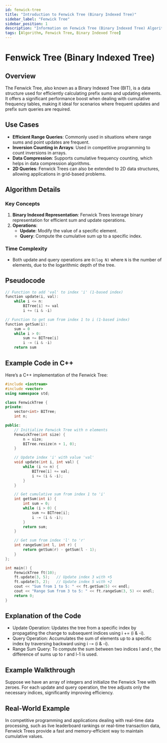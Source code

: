 ```yaml
---
id: fenwick-tree
title: "Introduction to Fenwick Tree (Binary Indexed Tree)"
sidebar_label: "Fenwick Tree"
sidebar_position: 1
description: "Information on Fenwick Tree (Binary Indexed Tree) Algorithm"
tags: [Algorithm, Fenwick Tree, Binary Indexed Tree]
---
```


# Fenwick Tree (Binary Indexed Tree)
## Overview
The Fenwick Tree, also known as a Binary Indexed Tree (BIT), is a data structure used for efficiently calculating prefix sums and updating elements. It offers a significant performance boost when dealing with cumulative frequency tables, making it ideal for scenarios where frequent updates and prefix sum queries are required.

## Use Cases
- **Efficient Range Queries**: Commonly used in situations where range sums and point updates are frequent.
- **Inversion Counting in Arrays**: Used in competitive programming to count inversions in arrays.
- **Data Compression**: Supports cumulative frequency counting, which helps in data compression algorithms.
- **2D Queries**: Fenwick Trees can also be extended to 2D data structures, allowing applications in grid-based problems.

## Algorithm Details
### Key Concepts
1. **Binary Indexed Representation**: Fenwick Trees leverage binary representation for efficient sum and update operations.
2. **Operations**:
   - **Update**: Modify the value of a specific element.
   - **Query**: Compute the cumulative sum up to a specific index.

### Time Complexity
- Both update and query operations are `O(log N)` where `N` is the number of elements, due to the logarithmic depth of the tree.

## Pseudocode

```cpp
// Function to add 'val' to index 'i' (1-based index)
function update(i, val):
    while i <= n:
        BITree[i] += val
        i += (i & -i)

// Function to get sum from index 1 to i (1-based index)
function getSum(i):
    sum = 0
    while i > 0:
        sum += BITree[i]
        i -= (i & -i)
    return sum
```

## Example Code in C++
Here’s a C++ implementation of the Fenwick Tree:

```cpp
#include <iostream>
#include <vector>
using namespace std;

class FenwickTree {
private:
    vector<int> BITree;
    int n;

public:
    // Initialize Fenwick Tree with n elements
    FenwickTree(int size) {
        n = size;
        BITree.resize(n + 1, 0);
    }

    // Update index 'i' with value 'val'
    void update(int i, int val) {
        while (i <= n) {
            BITree[i] += val;
            i += (i & -i);
        }
    }

    // Get cumulative sum from index 1 to 'i'
    int getSum(int i) {
        int sum = 0;
        while (i > 0) {
            sum += BITree[i];
            i -= (i & -i);
        }
        return sum;
    }

    // Get sum from index 'l' to 'r'
    int rangeSum(int l, int r) {
        return getSum(r) - getSum(l - 1);
    }
};

int main() {
    FenwickTree ft(10);
    ft.update(3, 5);   // Update index 3 with +5
    ft.update(5, 2);   // Update index 5 with +2
    cout << "Sum from 1 to 5: " << ft.getSum(5) << endl;
    cout << "Range Sum from 3 to 5: " << ft.rangeSum(3, 5) << endl;
    return 0;
}
```

## Explanation of the Code
- Update Operation: Updates the tree from a specific index by propagating the change to subsequent indices using i += (i & -i).
- Query Operation: Accumulates the sum of elements up to a specific index by traversing backward using i -= (i & -i).
- Range Sum Query: To compute the sum between two indices l and r, the difference of sums up to r and l-1 is used.

## Example Walkthrough
Suppose we have an array of integers and initialize the Fenwick Tree with zeroes. For each update and query operation, the tree adjusts only the necessary indices, significantly improving efficiency.

## Real-World Example
In competitive programming and applications dealing with real-time data processing, such as live leaderboard rankings or real-time transaction data, Fenwick Trees provide a fast and memory-efficient way to maintain cumulative values.
